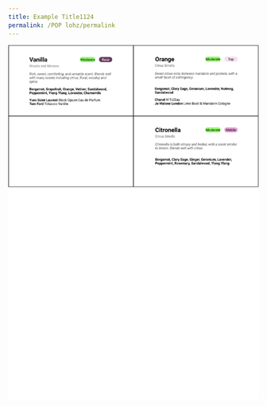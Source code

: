 ```yaml
---
title: Example Title1124
permalink: /POP lohz/permalink
---
```


![Alt text for image on Isomer site](/images/A4%20-%207-2.png)